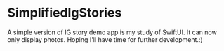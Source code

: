 # SimplifiedIgStories
A simple version of IG story demo app is my study of SwiftUI. 
It can now only display photos. Hoping I'll have time for further development.:)
